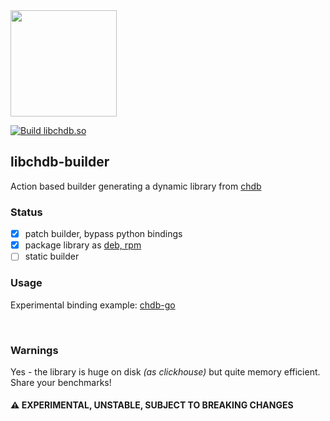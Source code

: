 <a href="https://chdb.fly.dev" target="_blank">
  <img src="https://user-images.githubusercontent.com/1423657/236688026-812c5d02-ddcc-4726-baf8-c7fe804c0046.png" width=170 />
</a>

[![Build libchdb.so](https://github.com/metrico/libchdb/actions/workflows/build_lib.yml/badge.svg)](https://github.com/metrico/libchdb/actions/workflows/build_lib.yml)

## libchdb-builder

Action based builder generating a dynamic library from [chdb](https://github.com/chdb-io/chdb)

### Status
- [x] patch builder, bypass python bindings
- [x] package library as [deb, rpm](https://github.com/metrico/libchdb/releases)
- [ ] static builder

### Usage
Experimental binding example: [chdb-go](https://github.com/chdb-io/chdb-go)

<br>

### Warnings
Yes - the library is huge on disk _(as clickhouse)_ but quite memory efficient. Share your benchmarks!


#### :warning: EXPERIMENTAL, UNSTABLE, SUBJECT TO BREAKING CHANGES
